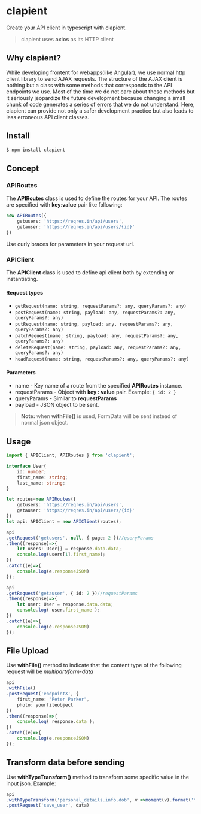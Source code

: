 # clapient
Create your API client in typescript with clapient.
> clapient uses **axios** as its HTTP client

## Why clapient?
While developing frontent for webapps(like Angular), we use normal http client library to send AJAX requests. The structure of the AJAX client is nothing but a class with some methods that corresponds to the API endpoints we use. Most of the time we do not care about these methods but it seriously jeopardize the future development because changing a small chunk of code generates a series of errors that we do not understand.
Here, clapient can provide not only a safer development practice but also leads to less erroneous API client classes.

## Install
```bash
$ npm install clapient
```

## Concept
### APIRoutes
The **APIRoutes** class is used to define the routes for your API. The routes are specified with **key**:**value** pair like following:
```typescript
new APIRoutes({
    getusers: 'https://reqres.in/api/users',
    getauser: 'https://reqres.in/api/users/{id}'
})
```
Use curly braces for parameters in your request url.

### APIClient
The **APIClient** class is used to define api client both by extending or instantiating.

#### Request types
- `getRequest(name: string, requestParams?: any, queryParams?: any)`
- `postRequest(name: string, payload: any, requestParams?: any, queryParams?: any)`
- `putRequest(name: string, payload: any, requestParams?: any, queryParams?: any)`
- `patchRequest(name: string, payload: any, requestParams?: any, queryParams?: any)`
- `deleteRequest(name: string, payload: any, requestParams?: any, queryParams?: any)`
- `headRequest(name: string, requestParams?: any, queryParams?: any)`

#### Parameters
- name - Key name of a route from the specified **APIRoutes** instance.
- requestParams - Object with **key : value** pair. Example: ` { id: 2 } `
- queryParams - Similar to **requestParams**
- payload - JSON object to be sent.

> **Note:** when **withFile()** is used, FormData will be sent instead of normal json object.


## Usage
```typescript
import { APIClient, APIRoutes } from 'clapient';

interface User{
    id: number;
    first_name: string;
    last_name: string;
}

let routes=new APIRoutes({
    getusers: 'https://reqres.in/api/users',
    getauser: 'https://reqres.in/api/users/{id}'
})
let api: APIClient = new APIClient(routes);

api
.getRequest('getusers', null, { page: 2 })//queryParams
.then((response)=>{
    let users: User[] = response.data.data;
    console.log(users[1].first_name);
})
.catch((e)=>{
    console.log(e.responseJSON)
});

api
.getRequest('getauser', { id: 2 })//requestParams
.then((response)=>{
    let user: User = response.data.data;
    console.log( user.first_name );
})
.catch((e)=>{
    console.log(e.responseJSON)
});
```

## File Upload
Use **withFile()** method to indicate that the content type of the following request will be *multipart/form-data*
```typescript
api
.withFile()
.postRequest('endpointX', {
    first_name: "Peter Parker",
    photo: yourfileobject
})
.then((response)=>{
    console.log( response.data );
})
.catch((e)=>{
    console.log(e.responseJSON)
});
```

## Transform data before sending
Use **withTypeTransform()** method to transform some specific value in the input json.
Example:
```typescript
api
.withTypeTransform('personal_details.info.dob', v =>moment(v).format('YYYY-MM-DD') )
.postRequest('save_user', data)
```